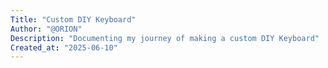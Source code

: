 ```yaml
---
Title: "Custom DIY Keyboard"
Author: "@ORION"
Description: "Documenting my journey of making a custom DIY Keyboard"
Created_at: "2025-06-10"
---
```

